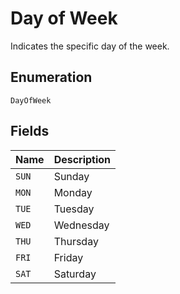 
# Day of Week

Indicates the specific day  of the week.

## Enumeration

`DayOfWeek`

## Fields

| Name | Description |
|  --- | --- |
| `SUN` | Sunday |
| `MON` | Monday |
| `TUE` | Tuesday |
| `WED` | Wednesday |
| `THU` | Thursday |
| `FRI` | Friday |
| `SAT` | Saturday |

